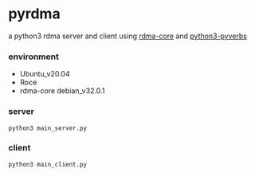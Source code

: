 # pyrdma
a python3 rdma server and client using [rdma-core](https://github.com/linux-rdma/rdma-core) 
and [python3-pyverbs](https://github.com/linux-rdma/rdma-core/tree/master/pyverbs)

### environment
- Ubuntu_v20.04
- Roce
- rdma-core debian_v32.0.1

### server
```shell
python3 main_server.py
```
### client
```shell
python3 main_client.py
```
